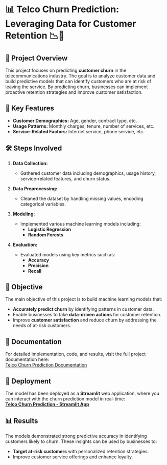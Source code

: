 # 📊 **Telco Churn Prediction: Leveraging Data for Customer Retention** 📉📱

## 🚀 Project Overview
This project focuses on predicting **customer churn** in the telecommunications industry. The goal is to analyze customer data and build predictive models that can identify customers who are at risk of leaving the service. By predicting churn, businesses can implement proactive retention strategies and improve customer satisfaction.

## 🔑 Key Features
- **Customer Demographics:** Age, gender, contract type, etc.
- **Usage Patterns:** Monthly charges, tenure, number of services, etc.
- **Service-Related Factors:** Internet service, phone service, etc.

## 🛠 Steps Involved
1. **Data Collection:**  
   - Gathered customer data including demographics, usage history, service-related features, and churn status.

2. **Data Preprocessing:**  
   - Cleaned the dataset by handling missing values, encoding categorical variables.

3. **Modeling:**  
   - Implemented various machine learning models including:  
     - **Logistic Regression**
     - **Random Forests**

4. **Evaluation:**  
   - Evaluated models using key metrics such as:
     - **Accuracy**
     - **Precision**
     - **Recall**

## 🎯 Objective
The main objective of this project is to build machine learning models that:
- **Accurately predict churn** by identifying patterns in customer data.
- Enable businesses to take **data-driven actions** for customer retention.
- Improve **customer satisfaction** and reduce churn by addressing the needs of at-risk customers.

## 📖 Documentation
For detailed implementation, code, and results, visit the full project documentation here:  
[Telco Churn Prediction Documentation](https://abienugraha.my.canva.site/telco-churn-prediction)

## 🚀 Deployment
The model has been deployed as a **Streamlit** web application, where you can interact with the churn prediction model in real-time:  
[**Telco Churn Prediction - Streamlit App**](https://telco-churn-prediction-abie.streamlit.app/)

## 📊 Results
The models demonstrated strong predictive accuracy in identifying customers likely to churn. These insights can be used by businesses to:
- **Target at-risk customers** with personalized retention strategies.
- Improve customer service offerings and enhance loyalty.